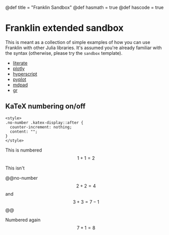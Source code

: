 @def title = "Franklin Sandbox"
@def hasmath = true
@def hascode = true


# Franklin extended sandbox

This is meant as a collection of simple examples of how you can use Franklin with other Julia libraries. It's assumed you're already familiar with the syntax (otherwise, please try the `sandbox` template).

* [literate](/literate/)
* [plotly](/plotly/)
* [hyperscript](/hyperscript/)
* [pyplot](/pyplot/)
* [mdpad](/mdpad/)
* [gr](/gr/)

## KaTeX numbering on/off

~~~
<style>
.no-number .katex-display::after {
  counter-increment: nothing;
  content: "";
}
</style>
~~~

This is numbered
$$ 1+1 = 2 $$

This isn't

@@no-number
$$ 2+2 = 4 $$
and
$$ 3+3 = 7-1 $$
@@

Numbered again
$$ 7 + 1 = 8 $$
